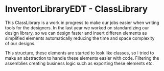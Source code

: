 # InventorLibraryEDT - ClassLibrary

This ClassLibrary is a work in progress to make our jobs easier when writing tools for the designers. In the last year we worked on standardizing our design library,
so we can design faster and insert differen elements as simplified elements automatically reducing the time and space complexity of our designs. 

This structure, these elements are started to look like classes, so I tried to make an abstraction to handle these elements easier with code. Filtering the assemblies
creating business logic such as exporting these elements etc.
